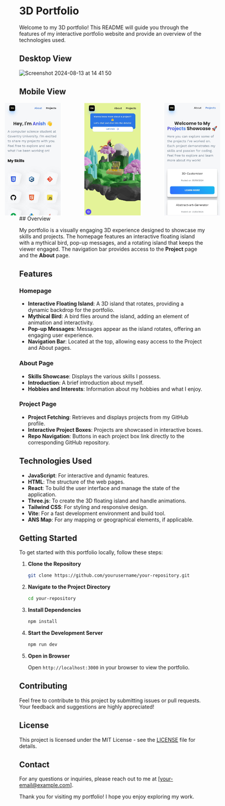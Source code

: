 # 3D Portfolio

Welcome to my 3D portfolio! This README will guide you through the features of my interactive portfolio website and provide an overview of the technologies used.

## Desktop View
<img width="1440" alt="Screenshot 2024-08-13 at 14 41 50" src="https://github.com/user-attachments/assets/3e9a5e84-1d8f-44c1-b6fb-b21f588803e4">

## Mobile View
<div style="display: flex; justify-content: center; gap: 4rem;">
  <img src="untitled folder/gg.jpg" style="width: 30%; height: auto;"/>
  <img src="untitled folder/bb.jpg" alt="Screenshot 2" style="width: 30%; height: auto;"/>
  <img src="untitled folder/ll.jpg" alt="Screenshot 3" style="width: 30%; height: auto;"/>
</div>
## Overview

My portfolio is a visually engaging 3D experience designed to showcase my skills and projects. The homepage features an interactive floating island with a mythical bird, pop-up messages, and a rotating island that keeps the viewer engaged. The navigation bar provides access to the **Project** page and the **About** page.

## Features

### Homepage

- **Interactive Floating Island**: A 3D island that rotates, providing a dynamic backdrop for the portfolio.
- **Mythical Bird**: A bird flies around the island, adding an element of animation and interactivity.
- **Pop-up Messages**: Messages appear as the island rotates, offering an engaging user experience.
- **Navigation Bar**: Located at the top, allowing easy access to the Project and About pages.

### About Page

- **Skills Showcase**: Displays the various skills I possess.
- **Introduction**: A brief introduction about myself.
- **Hobbies and Interests**: Information about my hobbies and what I enjoy.

### Project Page

- **Project Fetching**: Retrieves and displays projects from my GitHub profile.
- **Interactive Project Boxes**: Projects are showcased in interactive boxes.
- **Repo Navigation**: Buttons in each project box link directly to the corresponding GitHub repository.

## Technologies Used

- **JavaScript**: For interactive and dynamic features.
- **HTML**: The structure of the web pages.
- **React**: To build the user interface and manage the state of the application.
- **Three.js**: To create the 3D floating island and handle animations.
- **Tailwind CSS**: For styling and responsive design.
- **Vite**: For a fast development environment and build tool.
- **ANS Map**: For any mapping or geographical elements, if applicable.

## Getting Started

To get started with this portfolio locally, follow these steps:

1. **Clone the Repository**

   ```bash
   git clone https://github.com/yourusername/your-repository.git
   ```

2. **Navigate to the Project Directory**

   ```bash
   cd your-repository
   ```

3. **Install Dependencies**

   ```bash
   npm install
   ```

4. **Start the Development Server**

   ```bash
   npm run dev
   ```

5. **Open in Browser**

   Open `http://localhost:3000` in your browser to view the portfolio.

## Contributing

Feel free to contribute to this project by submitting issues or pull requests. Your feedback and suggestions are highly appreciated!

## License

This project is licensed under the MIT License - see the [LICENSE](LICENSE) file for details.

## Contact

For any questions or inquiries, please reach out to me at [your-email@example.com].

Thank you for visiting my portfolio! I hope you enjoy exploring my work.
